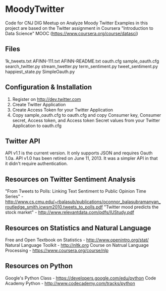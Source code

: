 MoodyTwitter
============

Code for CNJ DIG Meetup on Analyze Moody Twitter
Examples in this project are based on the Twitter assignment in Coursera "Introduction to Data Science" MOOC (https://www.coursera.org/course/datasci)

Files
-----
1k_tweets.txt
AFINN-111.txt
AFINN-README.txt
oauth.cfg
sample_oauth.cfg
search_twitter.py
stream_twetter.py
term_sentiment.py
tweet_sentiment.py
happiest_state.py
SimpleOauth.py

Configuration & Installation
----------------------------
1.	Register on http://dev.twitter.com
2.	Create Twitter Application
3.	Create Access Token for your Twitter Application
4.	Copy sample_oauth.cfg to oauth.cfg and copy Consumer key, Consumer secret, Access token, and Access token Secret values from your Twitter Application to oauth.cfg

Twitter API
-----------
API v1.1 is the current version. It only supports JSON and requires Oauth 1.0a. 
API v1.0 has been retired on June 11, 2013. It was a simpler API in that it didn't require authentication.

Resources on Twitter Sentiment Analysis
---------------------------------------
"From Tweets to Polls: Linking Text Sentiment to Public Opinion Time Series" - http://www.cs.cmu.edu/~rbalasub/publications/oconnor_balasubramanyan_routledge_smith.icwsm2010.tweets_to_polls.pdf
"Twitter mood predicts the stock market" - http://www.relevantdata.com/pdfs/IUStudy.pdf

Resources on Statistics and Natural Language
--------------------------------------------
Free and Open Textbook on Statistics - http://www.openintro.org/stat/
Natural Language Toolkit - http://nltk.org
Course on Natrual Language Processing - https://www.coursera.org/course/nlp 

Resources on Python
-------------------
Google's Python Class - https://developers.google.com/edu/python
Code Academy Python - http://www.codecademy.com/tracks/python
